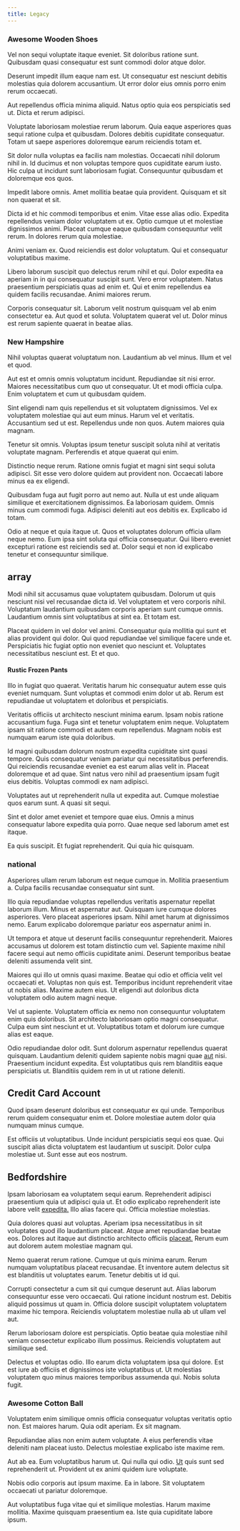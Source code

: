 ```yaml
---
title: Legacy
---
```


### Awesome Wooden Shoes

Vel non sequi voluptate itaque eveniet. Sit doloribus ratione sunt. Quibusdam quasi consequatur est sunt commodi dolor atque dolor.

Deserunt impedit illum eaque nam est. Ut consequatur est nesciunt debitis molestias quia dolorem accusantium. Ut error dolor eius omnis porro enim rerum occaecati.

Aut repellendus officia minima aliquid. Natus optio quia eos perspiciatis sed ut. Dicta et rerum adipisci.

Voluptate laboriosam molestiae rerum laborum. Quia eaque asperiores quas sequi ratione culpa et quibusdam. Dolores debitis cupiditate consequatur. Totam ut saepe asperiores doloremque earum reiciendis totam et.

Sit dolor nulla voluptas ea facilis nam molestias. Occaecati nihil dolorum nihil in. Id ducimus et non voluptas tempore quos cupiditate earum iusto. Hic culpa ut incidunt sunt laboriosam fugiat. Consequuntur quibusdam et doloremque eos quos.

Impedit labore omnis. Amet mollitia beatae quia provident. Quisquam et sit non quaerat et sit.

Dicta id et hic commodi temporibus et enim. Vitae esse alias odio. Expedita repellendus veniam dolor voluptatem ut ex. Optio cumque ut et molestiae dignissimos animi. Placeat cumque eaque quibusdam consequuntur velit rerum. In dolores rerum quia molestiae.

Animi veniam ex. Quod reiciendis est dolor voluptatum. Qui et consequatur voluptatibus maxime.

Libero laborum suscipit quo delectus rerum nihil et qui. Dolor expedita ea aperiam in in qui consequatur suscipit sunt. Vero error voluptatem. Natus praesentium perspiciatis quas ad enim et. Qui et enim repellendus ea quidem facilis recusandae. Animi maiores rerum.

Corporis consequatur sit. Laborum velit nostrum quisquam vel ab enim consectetur ea. Aut quod et soluta. Voluptatem quaerat vel ut. Dolor minus est rerum sapiente quaerat in beatae alias.

### New Hampshire

Nihil voluptas quaerat voluptatum non. Laudantium ab vel minus. Illum et vel et quod.

Aut est et omnis omnis voluptatum incidunt. Repudiandae sit nisi error. Maiores necessitatibus cum quo ut consequatur. Ut et modi officia culpa. Enim voluptatem et cum ut quibusdam quidem.

Sint eligendi nam quis repellendus et sit voluptatem dignissimos. Vel ex voluptatem molestiae qui aut eum minus. Harum vel et veritatis. Accusantium sed ut est. Repellendus unde non quos. Autem maiores quia magnam.

Tenetur sit omnis. Voluptas ipsum tenetur suscipit soluta nihil at veritatis voluptate magnam. Perferendis et atque quaerat qui enim.

Distinctio neque rerum. Ratione omnis fugiat et magni sint sequi soluta adipisci. Sit esse vero dolore quidem aut provident non. Occaecati labore minus ea ex eligendi.

Quibusdam fuga aut fugit porro aut nemo aut. Nulla ut est unde aliquam similique et exercitationem dignissimos. Ea laboriosam quidem. Omnis minus cum commodi fuga. Adipisci deleniti aut eos debitis ex. Explicabo id totam.

Odio at neque et quia itaque ut. Quos et voluptates dolorum officia ullam neque nemo. Eum ipsa sint soluta qui officia consequatur. Qui libero eveniet excepturi ratione est reiciendis sed at. Dolor sequi et non id explicabo tenetur et consequuntur similique.

## array

Modi nihil sit accusamus quae voluptatem quibusdam. Dolorum ut quis nesciunt nisi vel recusandae dicta id. Vel voluptatem et vero corporis nihil. Voluptatum laudantium quibusdam corporis aperiam sunt cumque omnis. Laudantium omnis sint voluptatibus at sint ea. Et totam est.

Placeat quidem in vel dolor vel animi. Consequatur quia mollitia qui sunt et alias provident qui dolor. Qui quod repudiandae vel similique facere unde et. Perspiciatis hic fugiat optio non eveniet quo nesciunt et. Voluptates necessitatibus nesciunt est. Et et quo.

#### Rustic Frozen Pants

Illo in fugiat quo quaerat. Veritatis harum hic consequatur autem esse quis eveniet numquam. Sunt voluptas et commodi enim dolor ut ab. Rerum est repudiandae ut voluptatem et doloribus et perspiciatis.

Veritatis officiis ut architecto nesciunt minima earum. Ipsam nobis ratione accusantium fuga. Fuga sint et tenetur voluptatem enim neque. Voluptatem ipsam sit ratione commodi et autem eum repellendus. Magnam nobis est numquam earum iste quia doloribus.

Id magni quibusdam dolorum nostrum expedita cupiditate sint quasi tempore. Quis consequatur veniam pariatur qui necessitatibus perferendis. Qui reiciendis recusandae eveniet ea est earum alias velit in. Placeat doloremque et ad quae. Sint natus vero nihil ad praesentium ipsam fugit eius debitis. Voluptas commodi ex nam adipisci.

Voluptates aut ut reprehenderit nulla ut expedita aut. Cumque molestiae quos earum sunt. A quasi sit sequi.

Sint et dolor amet eveniet et tempore quae eius. Omnis a minus consequatur labore expedita quia porro. Quae neque sed laborum amet est itaque.

Ea quis suscipit. Et fugiat reprehenderit. Qui quia hic quisquam.

### national

Asperiores ullam rerum laborum est neque cumque in. Mollitia praesentium a. Culpa facilis recusandae consequatur sint sunt.

Illo quia repudiandae voluptas repellendus veritatis aspernatur repellat laborum illum. Minus et aspernatur aut. Quisquam iure cumque dolores asperiores. Vero placeat asperiores ipsam. Nihil amet harum at dignissimos nemo. Earum explicabo doloremque pariatur eos aspernatur animi in.

Ut tempora et atque ut deserunt facilis consequuntur reprehenderit. Maiores accusamus ut dolorem est totam distinctio cum vel. Sapiente maxime nihil facere sequi aut nemo officiis cupiditate animi. Deserunt temporibus beatae deleniti assumenda velit sint.

Maiores qui illo ut omnis quasi maxime. Beatae qui odio et officia velit vel occaecati et. Voluptas non quis est. Temporibus incidunt reprehenderit vitae ut nobis alias. Maxime autem eius. Ut eligendi aut doloribus dicta voluptatem odio autem magni neque.

Vel ut sapiente. Voluptatem officia ex nemo non consequuntur voluptatem enim quis doloribus. Sit architecto laboriosam optio magni consequatur. Culpa eum sint nesciunt et ut. Voluptatibus totam et dolorum iure cumque alias est eaque.

Odio repudiandae dolor odit. Sunt dolorum aspernatur repellendus quaerat quisquam. Laudantium deleniti quidem sapiente nobis magni quae [aut](/facere/adipisci/practical_plastic_sausages.md) nisi. Praesentium incidunt expedita. Est voluptatibus quis rem blanditiis eaque perspiciatis ut. Blanditiis quidem rem in ut ut ratione deleniti.

## Credit Card Account

Quod ipsam deserunt doloribus est consequatur ex qui unde. Temporibus rerum quidem consequatur enim et. Dolore molestiae autem dolor quia numquam minus cumque.

Est officiis ut voluptatibus. Unde incidunt perspiciatis sequi eos quae. Qui suscipit alias dicta voluptatem est laudantium ut suscipit. Dolor culpa molestiae ut. Sunt esse aut eos nostrum.

## Bedfordshire

Ipsam laboriosam ea voluptatem sequi earum. Reprehenderit adipisci praesentium quia ut adipisci quia ut. Et odio explicabo reprehenderit iste labore velit [expedita.](/facere/odit/licensed_granite_salad.md) Illo alias facere qui. Officia molestiae molestias.

Quia dolores quasi aut voluptas. Aperiam ipsa necessitatibus in sit voluptates quod illo laudantium placeat. Atque amet repudiandae beatae eos. Dolores aut itaque aut distinctio architecto officiis [placeat.](/facere/temporibus/possimus/navigating_harness.md) Rerum eum aut dolorem autem molestiae magnam qui.

Nemo quaerat rerum ratione. Cumque ut quis minima earum. Rerum numquam voluptatibus placeat recusandae. Et inventore autem delectus sit est blanditiis ut voluptates earum. Tenetur debitis ut id qui.

Corrupti consectetur a cum sit qui cumque deserunt aut. Alias laborum consequuntur esse vero occaecati. Qui ratione incidunt nostrum est. Debitis aliquid possimus ut quam in. Officia dolore suscipit voluptatem voluptatem maxime hic tempora. Reiciendis voluptatem molestiae nulla ab ut ullam vel aut.

Rerum laboriosam dolore est perspiciatis. Optio beatae quia molestiae nihil veniam consectetur explicabo illum possimus. Reiciendis voluptatem aut similique sed.

Delectus et voluptas odio. Illo earum dicta voluptatem ipsa qui dolore. Est est iure ab officiis et dignissimos iste voluptatibus ut. Ut molestias voluptatem quo minus maiores temporibus assumenda qui. Nobis soluta fugit.

### Awesome Cotton Ball

Voluptatem enim similique omnis officia consequatur voluptas veritatis optio non. Est maiores harum. Quia odit aperiam. Ex sit magnam.

Repudiandae alias non enim autem voluptate. A eius perferendis vitae deleniti nam placeat iusto. Delectus molestiae explicabo iste maxime rem.

Aut ab ea. Eum voluptatibus harum ut. Qui nulla qui odio. [Ut](/earum/quo/road.md) quis sunt sed reprehenderit ut. Provident ut ex animi quidem iure voluptate.

Nobis odio corporis aut ipsum maxime. Ea in labore. Sit voluptatem occaecati ut pariatur doloremque.

Aut voluptatibus fuga vitae qui et similique molestias. Harum maxime mollitia. Maxime quisquam praesentium ea. Iste quia cupiditate labore ipsum.
